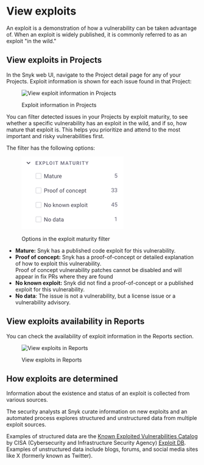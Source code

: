 # View exploits

An exploit is a demonstration of how a vulnerability can be taken advantage of. When an exploit is widely published, it is commonly referred to as an exploit "in the wild."

## View exploits in Projects

In the Snyk web UI, navigate to the Project detail page for any of your Projects. Exploit information is shown for each issue found in that Project:

<figure><img src="../../.gitbook/assets/Exploit-in-issue.png" alt="View exploit information in Projects"><figcaption><p>Exploit information in Projects</p></figcaption></figure>

You can filter detected issues in your Projects by exploit maturity, to see whether a specific vulnerability has an exploit in the wild, and if so, how mature that exploit is. This helps you prioritize and attend to the most important and risky vulnerabilities first.

The filter has the following options:

<figure><img src="../../.gitbook/assets/image (53) (2).png" alt="Options in the exploit maturity filter"><figcaption><p>Options in the exploit maturity filter</p></figcaption></figure>

* **Mature:** Snyk has a published code exploit for this vulnerability.
* **Proof of concept:** Snyk has a proof-of-concept or detailed explanation of how to exploit this vulnerability.\
  Proof of concept vulnerability patches cannot be disabled and will appear in fix PRs where they are found
* **No known exploit:** Snyk did not find a proof-of-concept or a published exploit for this vulnerability.
* **No data**: The issue is not a vulnerability, but a license issue or a vulnerability advisory.

## View exploits availability in Reports

You can check the availability of exploit information in the Reports section.

<figure><img src="../../.gitbook/assets/Exploit-in-reports.png" alt="View exploits in Reports"><figcaption><p>View exploits in Reports</p></figcaption></figure>

## How exploits are determined

Information about the existence and status of an exploit is collected from various sources.

The security analysts at Snyk curate information on new exploits and an automated process explores structured and unstructured data from multiple exploit sources.

Examples of structured data are the [Known Exploited Vulnerabilities Catalog](https://www.cisa.gov/known-exploited-vulnerabilities-catalog) by CISA (Cybersecurity and Infrastructure Security Agency) [Exploit DB](https://www.exploit-db.com/). Examples of unstructured data include blogs, forums, and social media sites like X (formerly known as Twitter).
